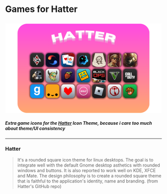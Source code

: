# Games for Hatter
![screenshot](screenshot.png)
---
##### Extra game icons for the [Hatter](https://github.com/Mibea/Hatter) Icon Theme, because i care too much about theme/UI consistency
---
### Hatter
> It's a rounded square icon theme for linux desktops. The goal is to integrate well with the default Gnome desktop asthetics with rounded windows and buttons. It is also reported to work well on KDE, XFCE and Mate. The design philosophy is to create a rounded square theme that is faithful to the application's identity, name and branding. (from Hatter's GitHub repo)
